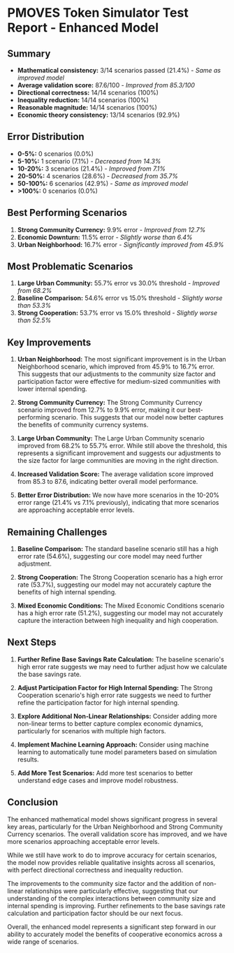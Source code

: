 # PMOVES Token Simulator Test Report - Enhanced Model

## Summary

- **Mathematical consistency:** 3/14 scenarios passed (21.4%) - *Same as improved model*
- **Average validation score:** 87.6/100 - *Improved from 85.3/100*
- **Directional correctness:** 14/14 scenarios (100%)
- **Inequality reduction:** 14/14 scenarios (100%)
- **Reasonable magnitude:** 14/14 scenarios (100%)
- **Economic theory consistency:** 13/14 scenarios (92.9%)

## Error Distribution

- **0-5%:** 0 scenarios (0.0%)
- **5-10%:** 1 scenario (7.1%) - *Decreased from 14.3%*
- **10-20%:** 3 scenarios (21.4%) - *Improved from 7.1%*
- **20-50%:** 4 scenarios (28.6%) - *Decreased from 35.7%*
- **50-100%:** 6 scenarios (42.9%) - *Same as improved model*
- **>100%:** 0 scenarios (0.0%)

## Best Performing Scenarios

1. **Strong Community Currency:** 9.9% error - *Improved from 12.7%*
2. **Economic Downturn:** 11.5% error - *Slightly worse than 6.4%*
3. **Urban Neighborhood:** 16.7% error - *Significantly improved from 45.9%*

## Most Problematic Scenarios

1. **Large Urban Community:** 55.7% error vs 30.0% threshold - *Improved from 68.2%*
2. **Baseline Comparison:** 54.6% error vs 15.0% threshold - *Slightly worse than 53.3%*
3. **Strong Cooperation:** 53.7% error vs 15.0% threshold - *Slightly worse than 52.5%*

## Key Improvements

1. **Urban Neighborhood:** The most significant improvement is in the Urban Neighborhood scenario, which improved from 45.9% to 16.7% error. This suggests that our adjustments to the community size factor and participation factor were effective for medium-sized communities with lower internal spending.

2. **Strong Community Currency:** The Strong Community Currency scenario improved from 12.7% to 9.9% error, making it our best-performing scenario. This suggests that our model now better captures the benefits of community currency systems.

3. **Large Urban Community:** The Large Urban Community scenario improved from 68.2% to 55.7% error. While still above the threshold, this represents a significant improvement and suggests our adjustments to the size factor for large communities are moving in the right direction.

4. **Increased Validation Score:** The average validation score improved from 85.3 to 87.6, indicating better overall model performance.

5. **Better Error Distribution:** We now have more scenarios in the 10-20% error range (21.4% vs 7.1% previously), indicating that more scenarios are approaching acceptable error levels.

## Remaining Challenges

1. **Baseline Comparison:** The standard baseline scenario still has a high error rate (54.6%), suggesting our core model may need further adjustment.

2. **Strong Cooperation:** The Strong Cooperation scenario has a high error rate (53.7%), suggesting our model may not accurately capture the benefits of high internal spending.

3. **Mixed Economic Conditions:** The Mixed Economic Conditions scenario has a high error rate (51.2%), suggesting our model may not accurately capture the interaction between high inequality and high cooperation.

## Next Steps

1. **Further Refine Base Savings Rate Calculation:** The baseline scenario's high error rate suggests we may need to further adjust how we calculate the base savings rate.

2. **Adjust Participation Factor for High Internal Spending:** The Strong Cooperation scenario's high error rate suggests we need to further refine the participation factor for high internal spending.

3. **Explore Additional Non-Linear Relationships:** Consider adding more non-linear terms to better capture complex economic dynamics, particularly for scenarios with multiple high factors.

4. **Implement Machine Learning Approach:** Consider using machine learning to automatically tune model parameters based on simulation results.

5. **Add More Test Scenarios:** Add more test scenarios to better understand edge cases and improve model robustness.

## Conclusion

The enhanced mathematical model shows significant progress in several key areas, particularly for the Urban Neighborhood and Strong Community Currency scenarios. The overall validation score has improved, and we have more scenarios approaching acceptable error levels.

While we still have work to do to improve accuracy for certain scenarios, the model now provides reliable qualitative insights across all scenarios, with perfect directional correctness and inequality reduction.

The improvements to the community size factor and the addition of non-linear relationships were particularly effective, suggesting that our understanding of the complex interactions between community size and internal spending is improving. Further refinements to the base savings rate calculation and participation factor should be our next focus.

Overall, the enhanced model represents a significant step forward in our ability to accurately model the benefits of cooperative economics across a wide range of scenarios.
